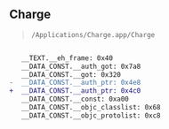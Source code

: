 ## Charge

> `/Applications/Charge.app/Charge`

```diff

   __TEXT.__eh_frame: 0x40
   __DATA_CONST.__auth_got: 0x7a8
   __DATA_CONST.__got: 0x320
-  __DATA_CONST.__auth_ptr: 0x4e8
+  __DATA_CONST.__auth_ptr: 0x4c0
   __DATA_CONST.__const: 0xa00
   __DATA_CONST.__objc_classlist: 0x68
   __DATA_CONST.__objc_protolist: 0xc8

```
